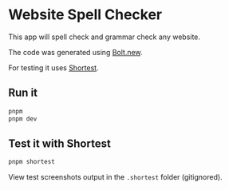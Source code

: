 # Website Spell Checker

This app will spell check and grammar check any website.

The code was generated using [Bolt.new](https://bolt.new).

For testing it uses [Shortest](https://github.com/anti-work/shortest).

## Run it

```sh
pnpm
pnpm dev
```

## Test it with Shortest

```sh
pnpm shortest
```

View test screenshots output in the `.shortest` folder (gitignored).

